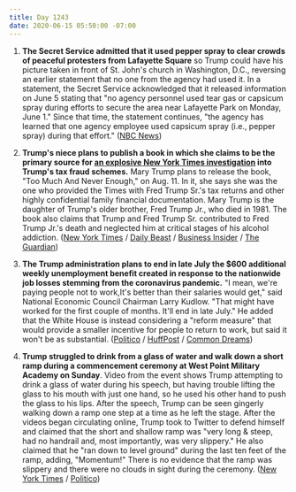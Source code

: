 ```yaml
---
title: Day 1243
date: 2020-06-15 05:50:00 -07:00
---
```


1. **The Secret Service admitted that it used pepper spray to clear crowds of peaceful protesters from Lafayette Square** so Trump could have his picture taken in front of St. John's church in Washington, D.C., reversing an earlier statement that no one from the agency had used it. In a statement, the Secret Service acknowledged that it released information on June 5 stating that "no agency personnel used tear gas or capsicum spray during efforts to secure the area near Lafayette Park on Monday, June 1." Since that time, the statement continues, "the agency has learned that one agency employee used capsicum spray (i.e., pepper spray) during that effort." ([NBC News](https://www.nbcnews.com/politics/white-house/secret-service-now-says-it-did-use-pepper-spray-clear-n1231022))

2. **Trump's niece plans to publish a book in which she claims to be the primary source for [an explosive New York Times investigation](https://www.nytimes.com/interactive/2018/10/02/us/politics/donald-trump-tax-schemes-fred-trump.html) into Trump's tax fraud schemes.** Mary Trump plans to release the book, "Too Much And Never Enough," on Aug. 11. In it, she says she was the one who provided the Times with Fred Trump Sr.'s tax returns and other highly confidential family financial documentation. Mary Trump is the daughter of Trump's older brother, Fred Trump Jr., who died in 1981. The book also claims that Trump and Fred Trump Sr. contributed to Fred Trump Jr.'s death and neglected him at critical stages of his alcohol addiction. ([New York Times](https://www.nytimes.com/2020/06/15/books/mary-trump-book.html) / [Daily Beast](http://) / [Business Insider](https://www.businessinsider.com/mary-trump-presidents-niece-publishing-book-tax-docs-help-nyt-2020-6?utm_source=reddit.com) / [The Guardian](https://www.theguardian.com/books/2020/jun/15/donald-trump-niece-book-about-her-family-mary-too-much-and-never-enough))

3. **The Trump administration plans to end in late July the $600 additional weekly unemployment benefit created in response to the nationwide job losses stemming from the coronavirus pandemic.** "I mean, we're paying people not to work,It's better than their salaries would get," said National Economic Council Chairman Larry Kudlow. "That might have worked for the first couple of months. It'll end in late July." He added that the White House is instead considering a "reform measure" that would provide a smaller incentive for people to return to work, but said it won't be as substantial. ([Politico](https://www.politico.com/news/2020/06/14/kudlow-unemployment-checks-end-317641) / [HuffPost](https://www.huffpost.com/entry/larry-kudlow-unemployment-disincentive-600_n_5ee6bd23c5b61688c62137ed) / [Common Dreams](https://www.commondreams.org/news/2020/06/15/economy-still-deep-recession-millionaire-trump-adviser-complains-600-week-boost))

4. **Trump struggled to drink from a glass of water and walk down a short ramp during a commencement ceremony at West Point Military Academy on Sunday**. Video from the event shows Trump attempting to drink a glass of water during his speech, but having trouble lifting the glass to his mouth with just one hand, so he used his other hand to push the glass to his lips. After the speech, Trump can be seen gingerly walking down a ramp one step at a time as he left the stage. After the videos began circulating online, Trump took to Twitter to defend himself and claimed that the short and shallow ramp was "very long & steep, had no handrail and, most importantly, was very slippery." He also claimed that he "ran down to level ground" during the last ten feet of the ramp, adding, "Momentum!" There is no evidence that the ramp was slippery and there were no clouds in sight during the ceremony. ([New York Times](https://www.nytimes.com/2020/06/14/us/politics/trump-ramp-water-glass-health.html) / [Politico](https://www.politico.com/news/magazine/2020/06/14/trump-right-worry-glass-of-water-318695))